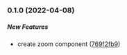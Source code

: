 ### 0.1.0 (2022-04-08)

##### New Features

*  create zoom component ([769f2fb9](https://github.com/Smile-SA/slidev-component-zoom/commit/769f2fb9ef5885ab0ae2366ecf9b0a21bb45912b))

